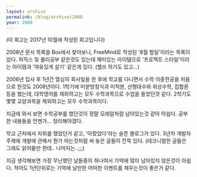 ```yaml
---
layout: archive
permalink: /blog/archive/2008
year: 2008
---
```


(이 회고는 2017년 10월에 작성된 회고입니다)

2008년 문서 목록을 Box에서 찾아보니, FreeMind로 작성된 '8월 할일'이라는 목록이 있다. 피직스 및 물리공부 같은것도 있는데 재미있는 아이템으로 '프로젝트 스타일'이라는 아이템과 '여유있게 살기' 같은게 있다. (헬쓰 하기도 있고...)

2006년 입사 후 1년간 열심히 회사일을 한 후에 학교를 다니면서 수학 이중전공을 처음으로 한것도 2008년이다. 1학기에 미분방정식과 미적분, 선형대수와 위상수학, 집합론등을 했는데, 대학영어를 제외하고는 모두 수학과목으로 수업을 들었던것 같다. 2학기도 몇몇 교양과목을 제외하고는 모두 수학과목이다.

지금에 와서 보면 수학공부를 했던것이 정말 모래알처럼 남아있는것 같아 아쉽다. 공부한 내용들을 언젠가... 정리해야겠다.

학교 근처에서 자취를 했었던거 같고, '아팠었다'라는 슬픈 블로그가 있다. 3년차 개발자 주제에 개발에 관해서 뭔가 아는것처럼 써 놓은 글들이 잔뜩 있다. (테크니컬한 글들은 그래도 읽어줄만 한데.. 나머지는..;;;)

지금 생각해보면 가장 무난했던 날들중의 하나여서 기억에 많이 남아있지 않은것이 아쉽다. 적어도 1년단위로는 기억에 날만한 어떠한 이벤트를 채우는것이 좋은거 같다.
